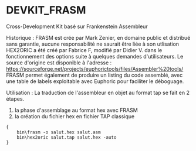# DEVKIT_FRASM
Cross-Development Kit basé sur Frankenstein Assembleur

Historique : 
FRASM est crée par Mark Zenier, en domaine public et distribué sans garantie, aucune responsabilité ne saurait être liée à son utlisation
HEX2ORIC a été créé par Fabrice F, modifié par Didier V. dans le fonctionnement des options suite à quelques demandes d'utilisateurs.
Le source d'origine est disponible à l'adresse : https://sourceforge.net/projects/euphorictools/files/Assembler%20tools/
FRASM permet également de produire un listing du code assemblé, avec une table de labels exploitable avec Euphoric pour faciliter le déboguage.

Utilisation : 
La traduction de l'assembleur en objet au format tap se fait en 2 étapes.
1. la phase d'assemblage au format hex avec FRASM
2. la création du fichier hex en fichier TAP classique
~~~
{
    bin\frasm -o salut.hex salut.asm
    bin\hex2oric salut.tap salut.hex -auto
}
~~~
